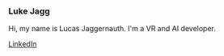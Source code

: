 ### Luke Jagg

Hi, my name is Lucas Jaggernauth. I'm a VR and AI developer.

[LinkedIn](https://www.linkedin.com/in/lucasjagg/)
